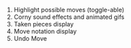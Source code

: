1. Highlight possible moves (toggle-able)
2. Corny sound effects and animated gifs
3. Taken pieces display
4. Move notation display
5. Undo Move
